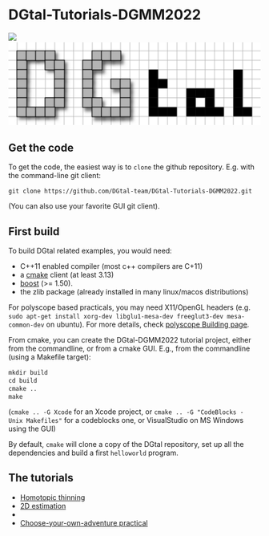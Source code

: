 # DGtal-Tutorials-DGMM2022

![](https://dgmm2022.sciencesconf.org/data/header/DGMM6_logo.png)
![DGtal logo](https://github.com/DGtal-team/DGtal/raw/master/doc/images/logo_DGtal.png) 

## Get the code

To get the code, the easiest way is to `clone` the github repository. E.g. with the command-line git client:

    git clone https://github.com/DGtal-team/DGtal-Tutorials-DGMM2022.git

(You can also use your favorite GUI git client).

## First build

To build DGtal related examples, you would need:
  - C++11 enabled compiler (most c++ compilers are C+11)
  - a [cmake](https://cmake.org) client (at least 3.13)
  - [boost](http://boost.org) (>= 1.50).
  - the zlib package (already installed in many linux/macos distributions)

For polyscope based practicals, you may need X11/OpenGL headers (e.g. `sudo apt-get install xorg-dev libglu1-mesa-dev freeglut3-dev mesa-common-dev` on ubuntu). For more details, check [polyscope Building page](https://polyscope.run/building/).

From cmake, you can create the DGtal-DGMM2022 tutorial project, either from the commandline, or from a cmake GUI. E.g., from the commandline (using a Makefile target):

```
mkdir build
cd build
cmake ..
make
```

(`cmake .. -G Xcode` for an Xcode project, or `cmake .. -G "CodeBlocks - Unix Makefiles"` for a codeblocks one, or VisualStudio on MS Windows using the GUI)


By default, `cmake` will clone a copy of the DGtal repository, set up all the dependencies and build a first `helloworld` program.

## The tutorials

- [Homotopic thinning](https://codimd.math.cnrs.fr/s/kWlvA1TG8)
- [2D estimation](https://codimd.math.cnrs.fr/s/G4qG3UGw7)
-
- [Choose-your-own-adventure practical](https://codimd.math.cnrs.fr/s/ECHVYx8TE)
